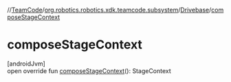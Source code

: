 //[TeamCode](../../../index.md)/[org.robotics.robotics.xdk.teamcode.subsystem](../index.md)/[Drivebase](index.md)/[composeStageContext](compose-stage-context.md)

# composeStageContext

[androidJvm]\
open override fun [composeStageContext](compose-stage-context.md)(): StageContext
